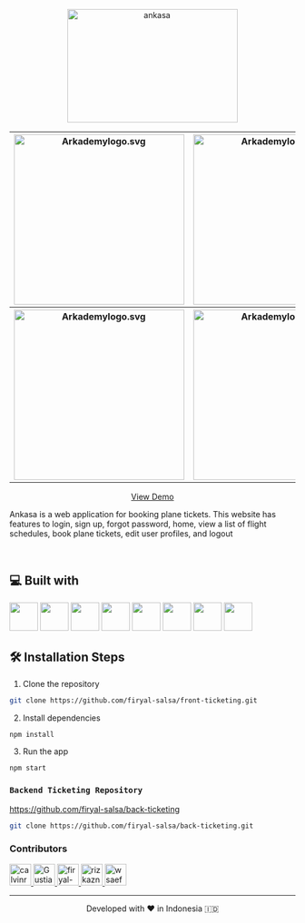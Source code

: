 <p align="center"><img src="https://res.cloudinary.com/dvehyvk3d/image/upload/v1634238048/Ankasa/Ankasa_t2yy48.png" height="200px" width="300px" alt="ankasa" /></p>

<table>
  <tr>
    <th>
      <img src="https://user-images.githubusercontent.com/55304067/134828719-fed515d9-db65-42f8-a562-a8a69fa865f8.png" width="300px" alt="Arkademylogo.svg" />
    </th>
    <th>
      <img src="https://user-images.githubusercontent.com/55304067/133918703-4bdedf54-05d1-40ce-b1e9-c5d258334bc2.png" width="300px" alt="Arkademylogo.svg" />
    </th>
    <th>
      <img src="https://user-images.githubusercontent.com/55304067/134828735-4de67ff2-56d8-4c22-9ab3-26bd14019d9b.png" width="300px" alt="Arkademylogo.svg" />
    </th>
  </tr>
  <tr>
    <th>
      <img src="https://res.cloudinary.com/dvehyvk3d/image/upload/v1634197499/Ankasa/6_gek7be.png" width="300px" alt="Arkademylogo.svg" />
    </th>
    <th>
      <img src="https://res.cloudinary.com/dvehyvk3d/image/upload/v1634197503/Ankasa/5_pxafdr.png" width="300px" alt="Arkademylogo.svg" />
    </th>
    <th>
      <img src="https://res.cloudinary.com/dvehyvk3d/image/upload/v1634197501/Ankasa/7_ktiuff.png" width="300px" alt="Arkademylogo.svg" />
    </th>
  </tr>
</table>
<p align="center">
    <a href="https://ankasa.online/" target="blank">View Demo</a>
</p>
<p>Ankasa is a web application for booking plane tickets. This website has features to login, sign up, forgot password, home, view a list of flight schedules, book plane tickets, edit user profiles, and logout</p>
<br />

## 💻 Built with

<div class="d-flex">
<img src="https://res.cloudinary.com/dvehyvk3d/image/upload/v1634191162/tech%20stack/react_xh8uvp.svg" width="50px" height="50px">
<img src="https://res.cloudinary.com/dvehyvk3d/image/upload/v1634191268/tech%20stack/npm_hhcd86.svg" width="50px" height="50px">
<img src="https://res.cloudinary.com/dvehyvk3d/image/upload/v1634225494/tech%20stack/postgresql_r813wd.svg" width="50px" height="50px">
<img src="https://res.cloudinary.com/dvehyvk3d/image/upload/v1634225451/tech%20stack/redis_agonqb.svg" width="50px" height="50px">
<img src="https://res.cloudinary.com/dvehyvk3d/image/upload/v1634225449/tech%20stack/nginx_sapsks.svg" width="50px" height="50px">
<img src="https://res.cloudinary.com/dvehyvk3d/image/upload/v1634225445/tech%20stack/aws-ec2_xkv0gc.svg" width="50px" height="50px">
<img src="https://res.cloudinary.com/dvehyvk3d/image/upload/v1634225443/tech%20stack/docker-icon_hamwmv.svg" width="50px" height="50px">
<img src="https://res.cloudinary.com/dvehyvk3d/image/upload/v1634225440/tech%20stack/jenkins_xhlzk0.svg" width="50px" height="50px">
</div>


## 🛠️ Installation Steps

1. Clone the repository

```bash
git clone https://github.com/firyal-salsa/front-ticketing.git
```

2. Install dependencies

```bash
npm install
```

3. Run the app

```bash
npm start
```


### `Backend Ticketing Repository`
 <a href="https://github.com/firyal-salsa/back-ticketing" target="blank">https://github.com/firyal-salsa/back-ticketing</a>

```bash
git clone https://github.com/firyal-salsa/back-ticketing.git
```

### Contributors
<a href = "https://github.com/Gustiana882/front-ticketing/graphs/contributors">
  <img src="https://avatars.githubusercontent.com/u/83713045?s=60&amp;v=4" class="avatar avatar-user" alt="calvinrahmat" width="38" height="38">
  <img src="https://avatars.githubusercontent.com/u/55304067?s=60&amp;v=4" class="avatar avatar-user" alt="Gustiana882" width="38" height="38">
  <img src="https://avatars.githubusercontent.com/u/53255114?s=60&amp;v=4" class="avatar avatar-user" alt="firyal-salsa" width="38" height="38">
  <img src="https://avatars.githubusercontent.com/u/70585701?s=60&amp;v=4" class="avatar avatar-user" alt="rizkazn" width="38" height="38">
  <img src="https://avatars.githubusercontent.com/u/79564390?s=60&amp;v=4" class="avatar avatar-user" alt="wsaefulloh" width="38" height="38">
</a>

<hr>
<p align="center">
Developed with ❤️ in Indonesia 	🇮🇩
</p>
